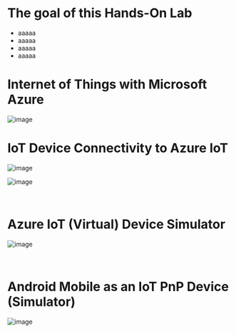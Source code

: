 <h1>The goal of this Hands-On Lab</h1>
  <ul>
    <li>aaaaa</li>
    <li>aaaaa</li>
  <li>aaaaa</li>
  <li>aaaaa</li>    
   </ul>
  
  
  
  
  

<h1>Internet of Things with Microsoft Azure</h1>


![image](https://github.com/romankiss/R-IoT/assets/30365471/a008a852-cc98-450a-8ddc-be3af4d6a7d9)


<h1>IoT Device Connectivity to Azure IoT</h1>

![image](https://github.com/romankiss/R-IoT/assets/30365471/70e0096b-2084-492f-bf3f-e60df24600b1)

![image](https://github.com/romankiss/R-IoT/assets/30365471/6ad1d1d6-8c5a-4a75-b126-49a68c996226)


<br />
<h1>Azure IoT (Virtual) Device Simulator</h1>

![image](https://github.com/romankiss/R-IoT/assets/30365471/fcad2717-3d72-4f0f-9c95-d46cd3f50190)

<br />
<h1>Android Mobile as an IoT PnP Device (Simulator)</h1>

![image](https://github.com/romankiss/R-IoT/assets/30365471/11fbd8f6-b855-4f50-b70e-076eead0d8ec)

